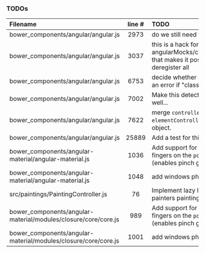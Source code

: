 ### TODOs
| Filename | line # | TODO
|:------|:------:|:------
| bower_components/angular/angular.js | 2973 | do we still need this?
| bower_components/angular/angular.js | 3037 | this is a hack for angularMocks/clearDataCache that makes it possible to deregister all
| bower_components/angular/angular.js | 6753 | decide whether or not to throw an error if "class"
| bower_components/angular/angular.js | 7002 | Make this detect MathML as well...
| bower_components/angular/angular.js | 7622 | merge `controllers` and `elementControllers` into single object.
| bower_components/angular/angular.js | 25889 | Add a test for this case
| bower_components/angular-material/angular-material.js | 1036 | Add support for multiple fingers on the `pointer` object (enables pinch gesture)
| bower_components/angular-material/angular-material.js | 1048 | add windows phone to this
| src/paintings/PaintingController.js | 76 | Implement lazy loading for a painters painting thumbs
| bower_components/angular-material/modules/closure/core/core.js | 989 | Add support for multiple fingers on the `pointer` object (enables pinch gesture)
| bower_components/angular-material/modules/closure/core/core.js | 1001 | add windows phone to this